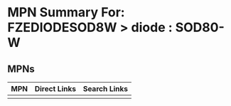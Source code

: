 



# MPN Summary For: FZEDIODESOD8W > diode : SOD80-W

## MPNs
  

|MPN|Direct Links|Search Links|
| :--- | :--- | :--- |
||||
